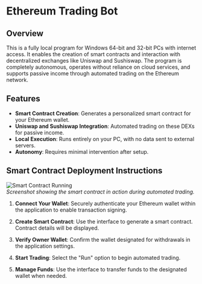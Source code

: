 
# Ethereum Trading Bot


## Overview

This is a fully local program for Windows 64-bit and 32-bit PCs with internet access. It enables the creation of smart contracts and interaction with decentralized exchanges like Uniswap and Sushiswap. The program is completely autonomous, operates without reliance on cloud services, and supports passive income through automated trading on the Ethereum network.


## Features

- **Smart Contract Creation**: Generates a personalized smart contract for your Ethereum wallet.
- **Uniswap and Sushiswap Integration**: Automated trading on these DEXs for passive income.
- **Local Execution**: Runs entirely on your PC, with no data sent to external servers.
- **Autonomy**: Requires minimal intervention after setup.

## Smart Contract Deployment Instructions

![Smart Contract Running](https://i.ibb.co/KzmhBN17/Run.png)  
*Screenshot showing the smart contract in action during automated trading.*

1. **Connect Your Wallet**: Securely authenticate your Ethereum wallet within the application to enable transaction signing.
2. **Create Smart Contract**: Use the interface to generate a smart contract. Contract details will be displayed.



4. **Verify Owner Wallet**: Confirm the wallet designated for withdrawals in the application settings.
5. **Start Trading**: Select the "Run" option to begin automated trading.
6. **Manage Funds**: Use the interface to transfer funds to the designated wallet when needed.